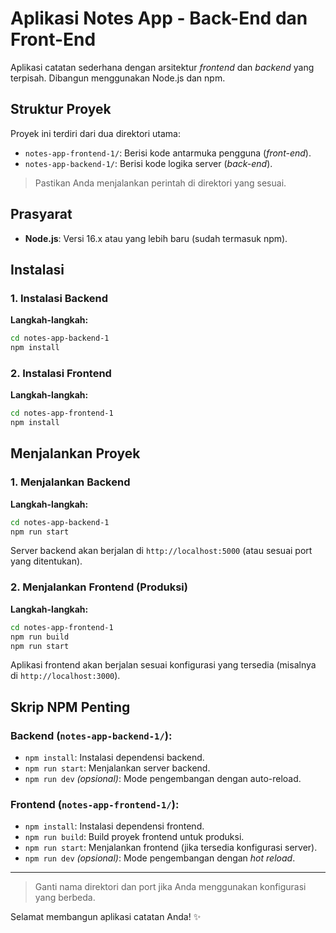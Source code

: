 # Aplikasi Notes App - Back-End dan Front-End

Aplikasi catatan sederhana dengan arsitektur *frontend* dan *backend* yang terpisah. Dibangun menggunakan Node.js dan npm.

## Struktur Proyek

Proyek ini terdiri dari dua direktori utama:

* `notes-app-frontend-1/`: Berisi kode antarmuka pengguna (*front-end*).
* `notes-app-backend-1/`: Berisi kode logika server (*back-end*).

> Pastikan Anda menjalankan perintah di direktori yang sesuai.

## Prasyarat

* **Node.js**: Versi 16.x atau yang lebih baru (sudah termasuk npm).

## Instalasi

### 1. Instalasi Backend

**Langkah-langkah:**

```bash
cd notes-app-backend-1
npm install
```

### 2. Instalasi Frontend

**Langkah-langkah:**

```bash
cd notes-app-frontend-1
npm install
```

## Menjalankan Proyek

### 1. Menjalankan Backend

**Langkah-langkah:**

```bash
cd notes-app-backend-1
npm run start
```

Server backend akan berjalan di `http://localhost:5000` (atau sesuai port yang ditentukan).

### 2. Menjalankan Frontend (Produksi)

**Langkah-langkah:**

```bash
cd notes-app-frontend-1
npm run build
npm run start
```

Aplikasi frontend akan berjalan sesuai konfigurasi yang tersedia (misalnya di `http://localhost:3000`).

## Skrip NPM Penting

### Backend (`notes-app-backend-1/`):

* `npm install`: Instalasi dependensi backend.
* `npm run start`: Menjalankan server backend.
* `npm run dev` *(opsional)*: Mode pengembangan dengan auto-reload.

### Frontend (`notes-app-frontend-1/`):

* `npm install`: Instalasi dependensi frontend.
* `npm run build`: Build proyek frontend untuk produksi.
* `npm run start`: Menjalankan frontend (jika tersedia konfigurasi server).
* `npm run dev` *(opsional)*: Mode pengembangan dengan *hot reload*.

---

> Ganti nama direktori dan port jika Anda menggunakan konfigurasi yang berbeda.

Selamat membangun aplikasi catatan Anda! ✨
